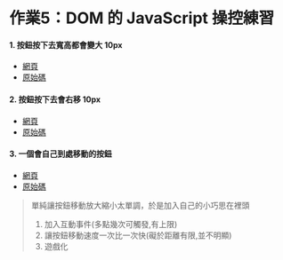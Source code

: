# 作業5：DOM 的 JavaScript 操控練習

#### 1. 按鈕按下去寬高都會變大 10px
- [網頁](https://peterwang0329.github.io/wp/hw5/hw5-1.html)
- [原始碼](https://github.com/peterwang0329/wp/tree/master/hw5/hw5-1.html)


#### 2. 按鈕按下去會右移 10px
- [網頁](https://peterwang0329.github.io/wp/hw5/hw5-2.html) 
- [原始碼](https://github.com/peterwang0329/wp/tree/master/hw5/hw5-2.html)


#### 3. 一個會自己到處移動的按鈕
- [網頁](https://peterwang0329.github.io/wp/hw5/hw5-3.html) 
- [原始碼](https://github.com/peterwang0329/wp/tree/master/hw5/hw5-3.html)


>單純讓按鈕移動放大縮小太單調，於是加入自己的小巧思在裡頭
>1. 加入互動事件(多點幾次可觸發,有上限)
>2. 讓按鈕移動速度一次比一次快(礙於距離有限,並不明顯)
>3. 遊戲化